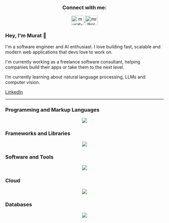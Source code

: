 <h3 align="center">Connect with me:</h3>
<p align="center">
    <a href="https://www.linkedin.com/in/muratkaracam/" target="_blank">
        <img align="center" alt="murat-karacam" height="30"  width="40" src="https://skillicons.dev/icons?i=linkedin" />
    </a>
    <a href="https://twitter.com/mrtkrcm" target="_blank">
        <img align="center" alt="mrtkrcm" height="30" width="40" src="https://skillicons.dev/icons?i=twitter" />
    </a>
</p>

### Hey, I'm Murat 👋

I'm a software engineer and AI enthusiast. I love building fast, scalable and modern web applications that devs love to work on.

I'm currently working as a freelance software consultant, helping companies build their apps or take them to the next level.

I’m currently learning about natural language processing, LLMs and computer vision.


[LinkedIn](https://www.linkedin.com/in/muratkaracam/)

<hr>

<h3>Programming and Markup Languages</h3>
<p align="center">
    <img src="https://skillicons.dev/icons?i=js,ts,html,css,php,py" />
</p>

<h3>Frameworks and Libraries</h3>
<p align="center">
    <a href="https://skillicons.dev">
      <img src="https://skillicons.dev/icons?i=vite,react,redux,nextjs,express,electron,jest,cypress,mui" />
    </a>
</p>

<h3>Software and Tools</h3>
<p align="center">
    <a href="https://skillicons.dev">
      <img src="https://skillicons.dev/icons?i=webpack,babel,emotion,sass,git,docker,vscode,sentry,apple" />
    </a>
</p>

<h3>Cloud</h3>
<p align="center">
    <a href="https://skillicons.dev">
      <img src="https://skillicons.dev/icons?i=jenkins,github,vercel,aws,gcp,netlify" />
    </a>
</p>

<h3>Databases</h3>
<p align="center">
    <a href="https://skillicons.dev">
      <img src="https://skillicons.dev/icons?i=graphql,mysql,postgres" />
    </a>
</p>
